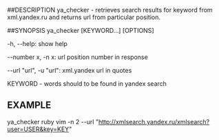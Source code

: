 ##DESCRIPTION
  ya_checker - retrieves search results for keyword from xml.yandex.ru and returns url from particular position.

##SYNOPSIS
  ya_checker [KEYWORD...] [OPTIONS]

  -h, --help:
     show help

  --number x, -n x:
     url position number in response

  --url "url", -u "url":
     xml.yandex url in quotes

  KEYWORD - words should to be found in yandex search

## EXAMPLE
  ya_checker ruby vim -n 2 --url "http://xmlsearch.yandex.ru/xmlsearch?user=USER&key=KEY"
